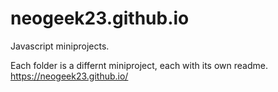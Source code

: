 # neogeek23.github.io
Javascript miniprojects.

Each folder is a differnt miniproject, each with its own readme.
https://neogeek23.github.io/
